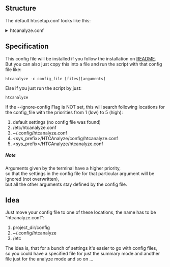 ## Structure

The default htcsetup.conf looks like this:
<details>
<summary>
htcanalyze.conf
</summary>

```
#
# this is a comment
# the following lines represent the default htcanalyze config setup
# there is no need to specify all of them, but it doesn't hurt
#
# lists must be specified like: [var1, var2, var3]

#! Setup of the Config file

# if ext-log is not set, every file will be interpreted as a log file,
# except ext-err and ext-out files
ext-log = .log
ext-err = .err
ext-out = .out

# only for default and analyze mode
show = []
# valid values are: "htc-err, htc-out"
# This is checking for errors and warnings inside the stderr output of a job
# if a .err file is found, same with output, which will just return stdout in .out files

# everything with a deviation of more than 10% is tolerated
tolerated-usage = 0.1
# everything with a deviation of more than 25% is considered bad
bad-usage = 0.25

# more features
analyze = False
rdns-lookup = False
recursive = False

```

These values are just the same as the defaults of the script,
so it would NOT change the output, if you do not have this config file

</details>


## Specification

This config file will be installed if you follow the installation on [README](https://github.com/psyinfra/HTCanalyze/blob/master/README.md). \
But you can also just copy this into a file and run the script with that config file like:
```
htcanalyze -c config_file [files][arguments]
```

Else if you just run the script by just:
```
htcanalyze
```
If the --ignore-config Flag is NOT set, this will search following locations for the config_file with the priorities from 1 (low) to 5 (high):

1. default settings (no config file was found)
2. /etc/htcanalyze.conf
3. ~/.config/htcanalyze.conf
4. <sys_prefix>/HTCAnalyze/config/htcanalyze.conf
5. <sys_prefix>/HTCAnalyze/htcanalyze.conf


##### Note
Arguments given by the terminal have a higher priority,\
so that the settings in the config file for that particular argument will be ignored (not overwritten),\
but all the other arguments stay defined by the config file.

## Idea

Just move your config file to one of these locations,
the name has to be "htcanalyze.conf":
1.  project_dir/config
2.  ~/.config/htcanalyze
3.  /etc

The idea is, that for a bunch of settings it's easier to go with config files, \
so you could have a specified file for just the summary mode and another file just for the analyze mode and so on ...

